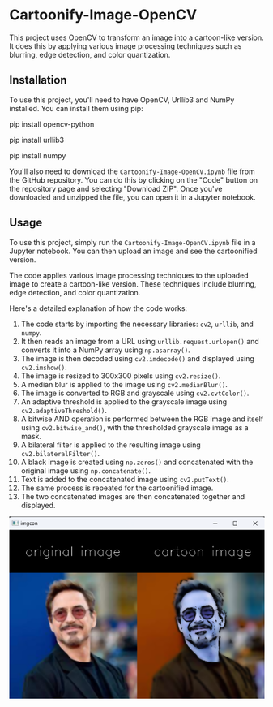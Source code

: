 # Cartoonify-Image-OpenCV

This project uses OpenCV to transform an image into a cartoon-like version. It does this by applying various image processing techniques such as blurring, edge detection, and color quantization.

## Installation

To use this project, you'll need to have OpenCV, Urllib3 and NumPy installed. You can install them using pip:

pip install opencv-python

pip install urllib3

pip install numpy

You'll also need to download the `Cartoonify-Image-OpenCV.ipynb` file from the GitHub repository. You can do this by clicking on the "Code" button on the repository page and selecting "Download ZIP". Once you've downloaded and unzipped the file, you can open it in a Jupyter notebook.

## Usage

To use this project, simply run the `Cartoonify-Image-OpenCV.ipynb` file in a Jupyter notebook. You can then upload an image and see the cartoonified version.

The code applies various image processing techniques to the uploaded image to create a cartoon-like version. These techniques include blurring, edge detection, and color quantization.

Here's a detailed explanation of how the code works:

1. The code starts by importing the necessary libraries: `cv2`, `urllib`, and `numpy`.
2. It then reads an image from a URL using `urllib.request.urlopen()` and converts it into a NumPy array using `np.asarray()`.
3. The image is then decoded using `cv2.imdecode()` and displayed using `cv2.imshow()`.
4. The image is resized to 300x300 pixels using `cv2.resize()`.
5. A median blur is applied to the image using `cv2.medianBlur()`.
6. The image is converted to RGB and grayscale using `cv2.cvtColor()`.
7. An adaptive threshold is applied to the grayscale image using `cv2.adaptiveThreshold()`.
8. A bitwise AND operation is performed between the RGB image and itself using `cv2.bitwise_and()`, with the thresholded grayscale image as a mask.
9. A bilateral filter is applied to the resulting image using `cv2.bilateralFilter()`.
10. A black image is created using `np.zeros()` and concatenated with the original image using `np.concatenate()`.
11. Text is added to the concatenated image using `cv2.putText()`.
12. The same process is repeated for the cartoonified image.
13. The two concatenated images are then concatenated together and displayed.

![output image](image.png)